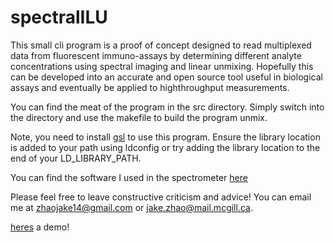 # spectralILU
This small cli program is a proof of concept designed to read multiplexed data from fluorescent immuno-assays by determining different analyte concentrations using spectral imaging and linear unmixing. Hopefully this can be developed into an accurate and open source tool useful in biological assays and eventually be applied to highthroughput measurements.

You can find the meat of the program in the src directory. Simply switch into the directory and use the makefile to build the program unmix.

Note, you need to install [gsl](https://www.gnu.org/software/gsl/) to use this program. Ensure the library location is added to your path using ldconfig or try adding the library location to the end of your LD_LIBRARY_PATH.

You can find the software I used in the spectrometer [here](https://www.theremino.com/en/downloads/automation)

Please feel free to leave constructive criticism and advice! You can email me at zhaojake14@gmail.com or jake.zhao@mail.mcgill.ca.

[heres](https://youtube.com/playlist?list=PLWZJllFn0WSnx-8hw8GBx-BZZ9quGwBL9) a demo!
